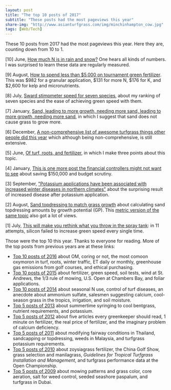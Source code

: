 ```yaml
---
layout: post
title: "The top 10 posts of 2017"
subtitle: "These posts had the most pageviews this year"
share-img: "http://www.asianturfgrass.com/img/minchinhampton_cow.jpg"
tags: [Web/Tech]
---
```


These 10 posts from 2017 had the most pageviews this year. Here they are, counting down from 10 to 1.

[10] June, [How much N is in rain and snow?](http://www.blog.asianturfgrass.com/2017/06/how-much-n-is-in-rain-and-snow.html) One hears all kinds of numbers. I was surprised to learn these data are regularly measured. 

[9] August, [How to spend less than $5,000 on tournament green fertilizer](http://www.asianturfgrass.com/2017-08-23-how-to-spend-5000-tournament-green-fertilizer/). This was $982 for a granular application, $131 for more N, $176 for K, and $2,600 for kelp and micronutrients. 

[8] July, [Sward stimpmeter speed for seven species](http://www.asianturfgrass.com/2017-07-16-species-ease-speed/), about my ranking of seven species and the ease of achieving green speed with them.

[7] January, [Sand, leading to more growth, needing more sand, leading to more growth, needing more sand](http://www.blog.asianturfgrass.com/2017/01/sand-leading-to-more-growth-needing-more-sand-leading-to-more-growth-needing-more-sand.html), in which I suggest that sand does not cause grass to grow more.

[6] December, [A non-comprehensive list of awesome turfgrass things other people did this year](http://www.asianturfgrass.com/2017-12-24-a-non-comprehensive-list-of-awesome-things-other-people-did-in-turfgrass-this-year/) which although being non-comprehensive, is still extensive. 

[5] June, [Of turf, roots, and fertilizer](http://www.blog.asianturfgrass.com/2017/06/of-turf-roots-and-fertilizer.html), in which I make three points about this topic.

[4] January, [This is one more post the financial controllers might not want to see](http://www.blog.asianturfgrass.com/2017/01/this-is-one-more-post-the-financial-controllers-might-not-want-to-see.html) about saving $150,000 and budget scrutiny.

[3] September, ["Potassium applications have been associated with increased winter diseases in northern climates"](http://www.asianturfgrass.com/2017-09-27-potassium-affects-microdochium-bentgrass/) about the surprising result of increased disease after potassium application.

[2] August, [Sand topdressing to match grass growth](http://www.asianturfgrass.com/2017-08-20-topdress-and-growth-potential/) about calculating sand topdressing amounts by growth potential (GP). This [metric version of the same topic](http://www.asianturfgrass.com/2017-09-03-topdressing-gp-metric/) also got a lot of views.

[1] July, [This will make you rethink what you throw in the spray tank](http://www.asianturfgrass.com/2017-07-06-rethink-throw-spray-tank-si/): in 11 attempts, silicon failed to increase green speed every single time.

Those were the top 10 this year. Thanks to everyone for reading. More of the top posts from previous years are at these links:

* [Top 10 posts of 2016](http://www.blog.asianturfgrass.com/2016/12/top-10-posts-of-2016.html) about OM, coring or not, the most comoon oxymoron in turf, roots, winter traffic, ET daily or monthly, greenhouse gas emissions from golf courses, and ethical purchasing.
* [Top 10 posts of 2015](http://www.blog.asianturfgrass.com/2015/12/top-10-posts-on-the-blog-in-2015.html) about fertilizer, green speed, soil tests, wind at St. Andrews, the 1/3 rule of mowing, U.S. Open at Chambers Bay, and foliar applications.
* [Top 10 posts of 2014](http://www.blog.asianturfgrass.com/2014/12/top-10-posts-on-the-blog-in-2014.html) about seasonal N use, control of turf diseases, an anecdote about ammonium sulfate, salesmen suggesting calcium, cool-season grass in the tropics, irrigation, and soil moisture.
* [Top 5 posts of 2013](http://www.blog.asianturfgrass.com/2013/12/counting-down-top-5-posts-this-year.html) about summertime syringing to cool bentgrass, nutrient requirements, and potassium.
* [Top 5 posts of 2012](http://www.blog.asianturfgrass.com/2013/12/counting-down-top-5-posts-of-2012.html) about five articles every greenkeeper should read, 1 minute on fertilizer, the real price of fertilizer, and the imaginary problem of calcium deficiency.
* [Top 5 posts of 2011](http://www.blog.asianturfgrass.com/2013/12/counting-down-top-5-posts-of-2011.html) about modifying fairway conditions in Thailand, sandcapping or topdressing, weeds in Malaysia, and turfgrass potassium requirements.
* [Top 5 posts of 2010](http://www.blog.asianturfgrass.com/2013/12/counting-down-top-5-posts-of-2010.html) about zoysiagrass fertilizer, the China Golf Show, grass selection and manilagrass, *Guidelines for Tropical Turfgrass Installation and Management*, and turfgrass performance data at the Open Championship.
* [Top 5 posts of 2009](http://www.blog.asianturfgrass.com/2013/11/top-5-posts-of-2009.html) about mowing patterns and grass color, core aeration, salt for weed control, seeded seashore paspalum, and turfgrass in Dubai.
